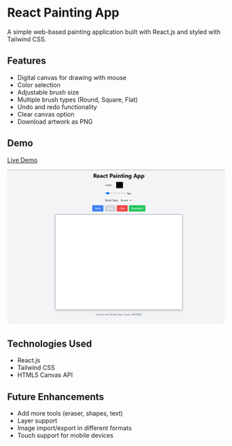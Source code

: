 # React Painting App

A simple web-based painting application built with React.js and styled with Tailwind CSS.

## Features

- Digital canvas for drawing with mouse
- Color selection
- Adjustable brush size
- Multiple brush types (Round, Square, Flat)
- Undo and redo functionality
- Clear canvas option
- Download artwork as PNG

## Demo

[Live Demo](https://react-painting-bcsspbpb7-maheabul-ofcs-projects.vercel.app/)

![React Painting App Screenshot](screenshot.png)

## Technologies Used

- React.js
- Tailwind CSS
- HTML5 Canvas API

## Future Enhancements

- Add more tools (eraser, shapes, text)
- Layer support
- Image import/export in different formats
- Touch support for mobile devices
